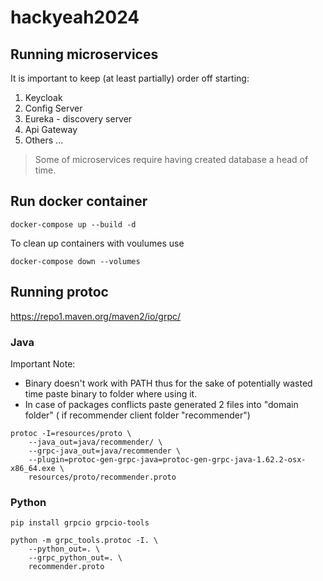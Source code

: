 # hackyeah2024

## Running microservices
It is important to keep (at least partially) order off starting:
1. Keycloak
2. Config Server
3. Eureka - discovery server
4. Api Gateway
5. Others ...

> Some of microservices require having created database a head of time. 

## Run docker container

```shell
docker-compose up --build -d
```

To clean up containers with voulumes use
```shell
docker-compose down --volumes
```

## Running protoc

https://repo1.maven.org/maven2/io/grpc/
### Java

Important Note: 
- Binary doesn't work with PATH thus for the sake of potentially wasted time paste binary to folder where using it.
- In case of packages conflicts paste generated 2 files into "domain folder" ( if recommender client folder "recommender")


```shell
protoc -I=resources/proto \
    --java_out=java/recommender/ \
    --grpc-java_out=java/recommender \
    --plugin=protoc-gen-grpc-java=protoc-gen-grpc-java-1.62.2-osx-x86_64.exe \
    resources/proto/recommender.proto
```


### Python 
```shell
pip install grpcio grpcio-tools
```
```shell
python -m grpc_tools.protoc -I. \
    --python_out=. \
    --grpc_python_out=. \
    recommender.proto
```